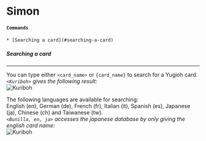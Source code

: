 # Simon

#### **`Commands`**
```
* [Searching a card](#searching-a-card)
```

##### **Searching a card**
---
You can type either `<card_name>` or `{card_name}` to search for a Yugioh card.  
*`<Kuriboh>` gives the following result:*  
![Kuriboh](http://image.prntscr.com/image/72822c5ccc7c452e939ca83d5627f431.png)

The following languages are available for searching:  
English (en), German (de), French (fr), Italian (it), Spanish (es), Japanese (ja), Chinese (ch) and Taiwanese (tw).  
*`<Bunilla, en, ja>` accesses the japanese database by only giving the english card name:*  
![Kuriboh](http://image.prntscr.com/image/43b3519b8db24684a14c25092d74bf4d.png)

